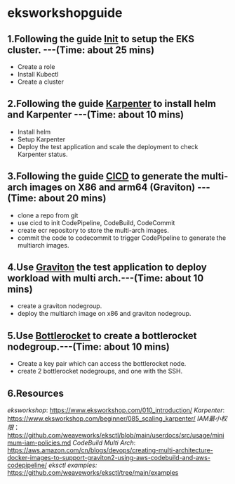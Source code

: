 # eksworkshopguide
## 1.Following the guide [Init](Init.MD) to setup the EKS cluster. ---(Time: about 25 mins)
* Create a role
* Install Kubectl
* Create a cluster
## 2.Following the guide [Karpenter](Karpenter.MD) to install helm and Karpenter ---(Time: about 10 mins)
* Install helm
* Setup Karpenter
* Deploy the test application and scale the deployment to check Karpenter status.
 
## 3.Following the guide [CICD](CICD.MD) to generate the multi-arch images on X86 and arm64 (Graviton)  ---(Time: about 20 mins)
* clone a repo from git
* use cicd to init CodePipeline, CodeBuild, CodeCommit
* create ecr repository to store the multi-arch images.
* commit the code to codecommit to trigger CodePipeline to generate the multiarch images.

## 4.Use [Graviton](Graviton.MD) the test application to deploy workload with multi arch.---(Time: about 10 mins)
* create a graviton nodegroup.
* deploy the multiarch image on x86 and graviton nodegroup.


## 5.Use [Bottlerocket](Bottlerocket.MD) to create a bottlerocket nodegroup.---(Time: about 10 mins)
* Create a key pair which can access the bottlerocket node.
* create 2 bottlerocket nodegroups, and one with the SSH.

## 6.Resources
*eksworkshop*: https://www.eksworkshop.com/010_introduction/
*Karpenter*: https://www.eksworkshop.com/beginner/085_scaling_karpenter/
*IAM最小权限*：https://github.com/weaveworks/eksctl/blob/main/userdocs/src/usage/minimum-iam-policies.md
*CodeBuild Multi Arch*: https://aws.amazon.com/cn/blogs/devops/creating-multi-architecture-docker-images-to-support-graviton2-using-aws-codebuild-and-aws-codepipeline/
*eksctl examples:* https://github.com/weaveworks/eksctl/tree/main/examples
